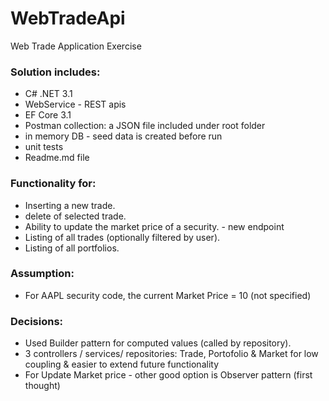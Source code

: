 # WebTradeApi
Web Trade Application Exercise

  
### Solution includes:  
- C# .NET 3.1
- WebService - REST apis
- EF Core 3.1
- Postman collection: a JSON file included under root folder
- in memory DB - seed data is created before run
- unit tests
- Readme.md file

### Functionality for:  
- Inserting a new trade.
- delete of selected trade.
- Ability to update the market price of a security. - new endpoint
- Listing of all trades (optionally filtered by user).
- Listing of all portfolios.

### Assumption:
- For AAPL security code, the current Market Price = 10 (not specified)

### Decisions:
- Used Builder pattern for computed values (called by repository). 
- 3 controllers / services/ repositories: Trade, Portofolio & Market for low coupling & easier to extend future functionality
- For Update Market price - other good option is Observer pattern (first thought)

